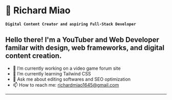 # 📝 Richard Miao

**`Digital Content Creator and aspiring Full-Stack Developer`**

## Hello there! I'm a YouTuber and Web Developer familar with design, web frameworks, and digital content creation. 

- 🔭 I’m currently working on a video game forum site
- 🌱 I’m currently learning Tailwind CSS
- 💬 Ask me about editing softwares and SEO optimization
- 📫 How to reach me: [richardmiao1645@gmail.com](mailto:richardmiao1645@gmail.com)
--- 
<!--
**richardm1645/richardm1645** is a ✨ _special_ ✨ repository because its `README.md` (this file) appears on your GitHub profile.

Here are some ideas to get you started:

- 🔭 I’m currently working on ...
- 🌱 I’m currently learning ...
- 👯 I’m looking to collaborate on ...
- 🤔 I’m looking for help with ...
- 💬 Ask me about ...
- 📫 How to reach me: ...
- 😄 Pronouns: ...
- ⚡ Fun fact: ...
-->
